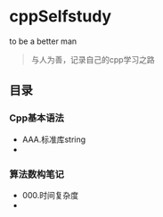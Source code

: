 # cppSelfstudy
to be a better man

> 与人为善，记录自己的cpp学习之路

## 目录

### Cpp基本语法

- AAA.标准库string
- 

### 算法数构笔记

- 000.时间复杂度
- 



